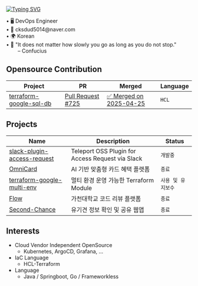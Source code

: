 <!--타이틀 부분-->
[![Typing SVG](https://readme-typing-svg.demolab.com/?lines=Welcome+My+Github🥰;I'm+SteamedEggMaster!;&font=VT323&size=35&vCenter=true&color=00BFFF)](https://git.io/typing-svg)
<div align="left">
  <text> • 🖥 DevOps Engineer </text>
  <br>
  <text> • 💌 cksdud5014@naver.com </text>
  <br>
  <text> • 🌍 Korean </text>
  <br>
  <text> • 📃 "It does not matter how slowly you go as long as you do not stop."  <br>
           &nbsp;&nbsp;&nbsp;&nbsp;&nbsp;&nbsp;&nbsp; – Confucius
</div>

## Opensource Contribution
| Project | PR | Merged | Language |
|--------|-----|--------|----------|
| [terraform-google-sql-db](https://github.com/terraform-google-modules/terraform-google-sql-db) | [Pull Request #725](https://github.com/terraform-google-modules/terraform-google-sql-db/pull/725) | [✅ Merged on 2025-04-25](https://github.com/terraform-google-modules/terraform-google-sql-db/commit/056e436283f2802c8e00b3dd17390bff83f95d9b) | `HCL` |

## Projects
| Name | Description | Status |
|------|-------------|--------|
| [slack-plugin-access-request](https://github.com/teletwoboy/teleport-plugin-slack-access-request) | Teleport OSS Plugin for Access Request via Slack | `개발중` |
| [OmniCard](https://github.com/2025-Gachon-capstone/.github) | AI 기반 맞춤형 카드 혜택 플랫폼 | `종료` |
| [terraform-google-multi-env](https://github.com/steamedEggMaster/terraform-google-multi-env) | 멀티 환경 운영 가능한 Terraform Module | `사용 및 유지보수` |
| [Flow](https://github.com/code-review-platform-flow/.github) | 가천대학교 코드 리뷰 플랫폼 | `종료` |
| [Second-Chance](https://github.com/GCU-Second-Chance/SecondChance-back/tree/main) | 유기견 정보 확인 및 공유 웹앱 | `종료` |

## Interests
- Cloud Vendor Independent OpenSource
  - Kubernetes, ArgoCD, Grafana, ...
- IaC Language
  - HCL-Terraform
- Language
  - Java / Springboot, Go / Frameworkless
